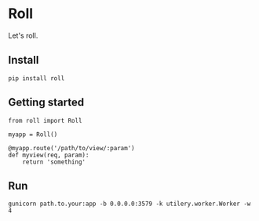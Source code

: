 # Roll

Let's roll.


## Install

    pip install roll


## Getting started

    from roll import Roll

    myapp = Roll()

    @myapp.route('/path/to/view/:param')
    def myview(req, param):
        return 'something'



## Run

    gunicorn path.to.your:app -b 0.0.0.0:3579 -k utilery.worker.Worker -w 4
